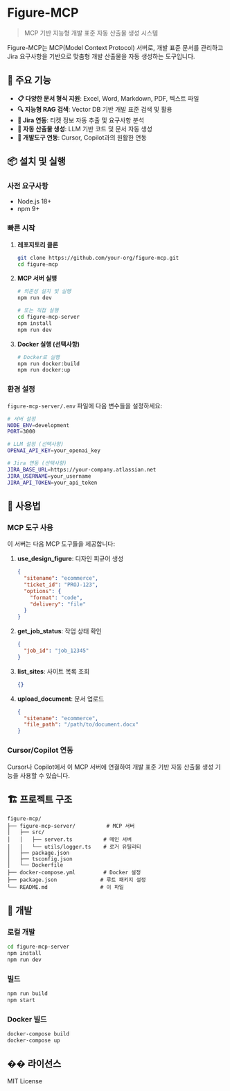 # Figure-MCP

> MCP 기반 지능형 개발 표준 자동 산출물 생성 시스템

Figure-MCP는 MCP(Model Context Protocol) 서버로, 개발 표준 문서를 관리하고 Jira 요구사항을 기반으로 맞춤형 개발 산출물을 자동 생성하는 도구입니다.

## 🚀 주요 기능

- **📋 다양한 문서 형식 지원**: Excel, Word, Markdown, PDF, 텍스트 파일
- **🔍 지능형 RAG 검색**: Vector DB 기반 개발 표준 검색 및 활용
- **🎯 Jira 연동**: 티켓 정보 자동 추출 및 요구사항 분석
- **🤖 자동 산출물 생성**: LLM 기반 코드 및 문서 자동 생성
- **🔧 개발도구 연동**: Cursor, Copilot과의 원활한 연동

## 📦 설치 및 실행

### 사전 요구사항

- Node.js 18+
- npm 9+

### 빠른 시작

1. **레포지토리 클론**
   ```bash
   git clone https://github.com/your-org/figure-mcp.git
   cd figure-mcp
   ```

2. **MCP 서버 실행**
   ```bash
   # 의존성 설치 및 실행
   npm run dev
   
   # 또는 직접 실행
   cd figure-mcp-server
   npm install
   npm run dev
   ```

3. **Docker 실행 (선택사항)**
   ```bash
   # Docker로 실행
   npm run docker:build
   npm run docker:up
   ```

### 환경 설정

`figure-mcp-server/.env` 파일에 다음 변수들을 설정하세요:

```bash
# 서버 설정
NODE_ENV=development
PORT=3000

# LLM 설정 (선택사항)
OPENAI_API_KEY=your_openai_key

# Jira 연동 (선택사항)
JIRA_BASE_URL=https://your-company.atlassian.net
JIRA_USERNAME=your_username
JIRA_API_TOKEN=your_api_token
```

## 📖 사용법

### MCP 도구 사용

이 서버는 다음 MCP 도구들을 제공합니다:

1. **use_design_figure**: 디자인 피규어 생성
   ```json
   {
     "sitename": "ecommerce",
     "ticket_id": "PROJ-123",
     "options": {
       "format": "code",
       "delivery": "file"
     }
   }
   ```

2. **get_job_status**: 작업 상태 확인
   ```json
   {
     "job_id": "job_12345"
   }
   ```

3. **list_sites**: 사이트 목록 조회
   ```json
   {}
   ```

4. **upload_document**: 문서 업로드
   ```json
   {
     "sitename": "ecommerce",
     "file_path": "/path/to/document.docx"
   }
   ```

### Cursor/Copilot 연동

Cursor나 Copilot에서 이 MCP 서버에 연결하여 개발 표준 기반 자동 산출물 생성 기능을 사용할 수 있습니다.

## 🏗️ 프로젝트 구조

```
figure-mcp/
├── figure-mcp-server/          # MCP 서버
│   ├── src/
│   │   ├── server.ts          # 메인 서버
│   │   └── utils/logger.ts    # 로거 유틸리티
│   ├── package.json
│   ├── tsconfig.json
│   └── Dockerfile
├── docker-compose.yml         # Docker 설정
├── package.json              # 루트 패키지 설정
└── README.md                 # 이 파일
```

## 🔧 개발

### 로컬 개발

```bash
cd figure-mcp-server
npm install
npm run dev
```

### 빌드

```bash
npm run build
npm start
```

### Docker 빌드

```bash
docker-compose build
docker-compose up
```

## �� 라이선스

MIT License 